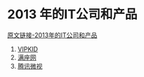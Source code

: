 # 2013 年的IT公司和产品

[原文链接-2013年的IT公司和产品](https://www.it-this-year.com/2020/01/22/45)

1. [VIPKID]() 
2. [满座网](https://www.it-this-year.com/2020/04/23/286)
3. [腾讯微视]()